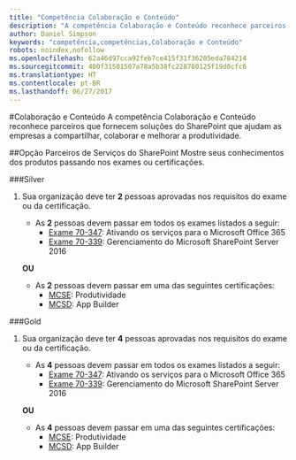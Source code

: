 ```yaml
---
title: "Competência Colaboração e Conteúdo"
description: "A competência Colaboração e Conteúdo reconhece parceiros que fornecem soluções do SharePoint que ajudam as empresas a compartilhar, colaborar e melhorar a produtividade."
author: Daniel Simpson
keywords: "competência,competências,Colaboração e Conteúdo"
robots: noindex,nofollow
ms.openlocfilehash: 62a46d97cca92feb7ce415f31f36205eda784214
ms.sourcegitcommit: 400f31501507a78a5b38fc228780125f19d0cfc6
ms.translationtype: HT
ms.contentlocale: pt-BR
ms.lasthandoff: 06/27/2017
---
```

#<a name="collaboration-and-content"></a>Colaboração e Conteúdo
A competência Colaboração e Conteúdo reconhece parceiros que fornecem soluções do SharePoint que ajudam as empresas a compartilhar, colaborar e melhorar a produtividade.

##<a name="sharepoint-services-partner-option"></a>Opção Parceiros de Serviços do SharePoint
Mostre seus conhecimentos dos produtos passando nos exames ou certificações.

###<a name="silver"></a>Silver

1. Sua organização deve ter **2** pessoas aprovadas nos requisitos do exame ou da certificação.

    - As **2** pessoas devem passar em todos os exames listados a seguir:
        - [Exame 70-347](https://www.microsoft.com/en-us/learning/exam-70-347.aspx): Ativando os serviços para o Microsoft Office 365
        - [Exame 70-339](https://www.microsoft.com/en-us/learning/exam-70-339.aspx): Gerenciamento do Microsoft SharePoint Server 2016

    **OU**

    - As **2** pessoas devem passar em uma das seguintes certificações:
        - [MCSE](https://www.microsoft.com/en-us/learning/mcse-productivity-certification.aspx): Produtividade
        - [MCSD](https://www.microsoft.com/en-us/learning/mcsd-app-builder-certification.aspx): App Builder

###<a name="gold"></a>Gold
1. Sua organização deve ter **4** pessoas aprovadas nos requisitos do exame ou da certificação.

    - As **4** pessoas devem passar em todos os exames listados a seguir:
        - [Exame 70-347](https://www.microsoft.com/en-us/learning/exam-70-347.aspx): Ativando os serviços para o Microsoft Office 365
        - [Exame 70-339](https://www.microsoft.com/en-us/learning/exam-70-339.aspx): Gerenciamento do Microsoft SharePoint Server 2016

    **OU**

    - As **4** pessoas devem passar em uma das seguintes certificações:
        - [MCSE](https://www.microsoft.com/en-us/learning/mcse-productivity-certification.aspx): Produtividade
        - [MCSD](https://www.microsoft.com/en-us/learning/mcsd-app-builder-certification.aspx): App Builder
 

